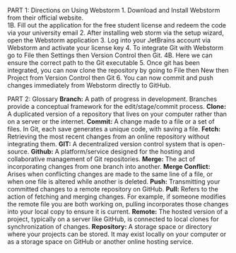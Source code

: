 PART 1: Directions on Using Webstorm
    1. Download and Install Webstorm from their official website.  
        1B. Fill out the application for the free student license and redeem the code via your university email
    2. After installing web storm via the setup wizard, open the Webstorm application
    3. Log into your JetBrains account via Webstorm and activate your license key
    4. To integrate Git with Webstorm go to File then Settings then Version Control then Git.
        4B. Here we can ensure the correct path to the Git executable
    5. Once git has been integrated, you can now clone the repository by going to File then New then Project from Version Control then Git
    6. You can now commit and push changes immediately from Webstorm directly to GitHub.

PART 2: Glossary
    **Branch:** A path of progress in development. Branches provide a conceptual framework for the edit/stage/commit process.
    **Clone:** A duplicated version of a repository that lives on your computer rather than on a server or the internet.
    **Commit:** A change made to a file or a set of files. In Git, each save generates a unique code, with saving a file.
    **Fetch:** Retrieving the most recent changes from an online repository without integrating them.
    **GIT:** A decentralized version control system that is open-source.
    **Github:** A platform/service designed for the hosting and collaborative management of Git repositories.
    **Merge:** The act of incorporating changes from one branch into another.
    **Merge Conflict:** Arises when conflicting changes are made to the same line of a file, or when one file is altered while another is deleted.
    **Push:** Transmitting your committed changes to a remote repository on GitHub.
    **Pull:** Refers to  the action of fetching and merging changes. For example, if someone modifies the remote file you are both working on, pulling incorporates those changes into your local copy to ensure it is current.
    **Remote:** The hosted version of a project, typically on a server like GitHub, is connected to local clones for synchronization of changes.
    **Repository:** A storage space or directory where your projects can be stored. It may exist locally on your computer or as a storage space on GitHub or another online hosting service.
